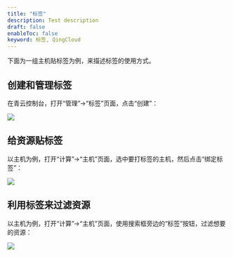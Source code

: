 ```yaml
---
title: "标签"
description: Test description
draft: false
enableToc: false
keyword: 标签, QingCloud
---
```


下面为一组主机贴标签为例，来描述标签的使用方式。

## 创建和管理标签

在青云控制台，打开“管理”->“标签”页面，点击“创建”：

![](../../_images/create_tag_1.png)

## 给资源贴标签

以主机为例，打开“计算”->“主机”页面，选中要打标签的主机，然后点击“绑定标签”：

![](../../_images/bonding_tag.png)

## 利用标签来过滤资源

以主机为例，打开“计算”->“主机”页面，使用搜索框旁边的“标签”按钮，过滤想要的资源：

![](../../_images/fliter_tag_based.png)
